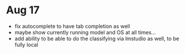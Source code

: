 # Aug 17

- fix autocomplete to have tab completion as well
- maybe show currently running model and OS at all times... 
- add ability to be able to do the classifying via lmstudio as well, to be fully local
